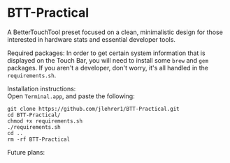 # BTT-Practical
A BetterTouchTool preset focused on a clean, minimalistic design for those interested in hardware stats and essential developer tools. 

Required packages:
In order to get certain system information that is displayed on the Touch Bar,
you will need to install some `brew` and `gem` packages. If you aren't a 
developer, don't worry, it's all handled in the `requirements.sh`. 

Installation instructions:  
Open `Terminal.app`, and paste the following:

```
git clone https://github.com/jlehrer1/BTT-Practical.git
cd BTT-Practical/
chmod +x requirements.sh
./requirements.sh
cd ..
rm -rf BTT-Practical
```

Future plans:



